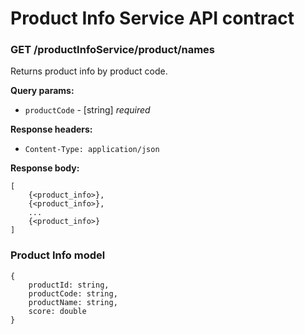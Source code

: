 # Product Info Service API contract

### GET /productInfoService/product/names

Returns product info by product code.

**Query params:**

* `productCode` - [string] _required_

**Response headers:**

* `Content-Type: application/json`

**Response body:**

```
[
    {<product_info>},
    {<product_info>},
    ...
    {<product_info>}
]
```

### Product Info model

```
{
    productId: string,
    productCode: string,
    productName: string,
    score: double
}
```